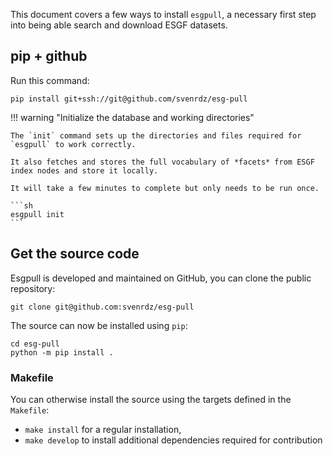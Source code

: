 This document covers a few ways to install `esgpull`, a necessary first step into being able search and download ESGF datasets.

## pip + github

Run this command:

```shell title="Install esgpull from pip"
pip install git+ssh://git@github.com/svenrdz/esg-pull
```


!!! warning "Initialize the database and working directories"

    The `init` command sets up the directories and files required for `esgpull` to work correctly.

    It also fetches and stores the full vocabulary of *facets* from ESGF index nodes and store it locally.

    It will take a few minutes to complete but only needs to be run once.

    ```sh
    esgpull init
    ```

## Get the source code

Esgpull is developed and maintained on GitHub, you can clone the public repository:

```shell
git clone git@github.com:svenrdz/esg-pull
```

The source can now be installed using `pip`:

```
cd esg-pull
python -m pip install .
```

### Makefile

You can otherwise install the source using the targets defined in the `Makefile`:

- `make install` for a regular installation,
- `make develop` to install additional dependencies required for contribution
